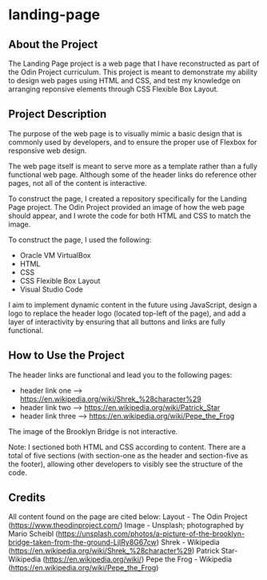 # landing-page

## About the Project
The Landing Page project is a web page that I have reconstructed as part of the Odin Project curriculum. This project is meant to demonstrate my ability to design web pages using HTML and CSS, and test my knowledge on arranging reponsive elements through CSS Flexible Box Layout.

## Project Description
The purpose of the web page is to visually mimic a basic design that is commonly used by developers, and to ensure the proper use of Flexbox for responsive web design.

The web page itself is meant to serve more as a template rather than a fully functional web page. Although some of the header links do reference other pages, not all of the content is interactive.

To construct the page, I created a repository specifically for the Landing Page project. The Odin Project provided an image of how the web page should appear, and I wrote the code for both HTML and CSS to match the image.

To construct the page, I used the following:
- Oracle VM VirtualBox
- HTML
- CSS
- CSS Flexible Box Layout
- Visual Studio Code 

I aim to implement dynamic content in the future using JavaScript, design a logo to replace the header logo (located top-left of the page), and add a layer of interactivity by ensuring that all buttons and links are fully functional.

## How to Use the Project
The header links are functional and lead you to the following pages:
- header link one --> https://en.wikipedia.org/wiki/Shrek_%28character%29
- header link two --> https://en.wikipedia.org/wiki/Patrick_Star
- header link three --> https://en.wikipedia.org/wiki/Pepe_the_Frog

The image of the Brooklyn Bridge is not interactive.

Note: I sectioned both HTML and CSS according to content. There are a total of five sections (with section-one as the header and section-five as the footer), allowing other developers to visibly see the structure of the code.

## Credits
All content found on the page are cited below:
Layout - The Odin Project (https://www.theodinproject.com/)
Image - Unsplash; photographed by Mario Scheibl (https://unsplash.com/photos/a-picture-of-the-brooklyn-bridge-taken-from-the-ground-LjIRy8G67cw)
Shrek - Wikipedia (https://en.wikipedia.org/wiki/Shrek_%28character%29)
Patrick Star- Wikipedia (https://en.wikipedia.org/wiki/)
Pepe the Frog - Wikipedia (https://en.wikipedia.org/wiki/Pepe_the_Frog)